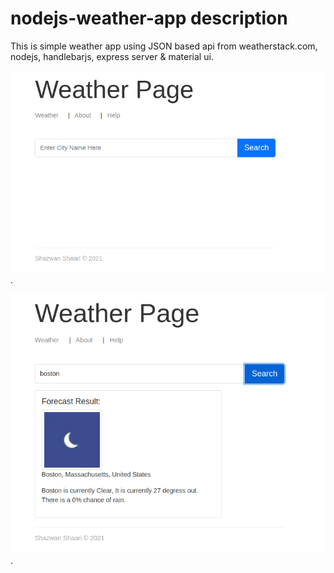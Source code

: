 # nodejs-weather-app description

This is simple weather app using JSON based api from weatherstack.com, nodejs, handlebarjs, express server & material ui.

![screenshot available in the repo](https://github.com/shazone/nodejs-weather-app/blob/master/Screenshot1.png "screenshot available in the repo").

![screenshot available in the repo](https://github.com/shazone/nodejs-weather-app/blob/master/Screenshot2.png "screenshot available in the repo").

